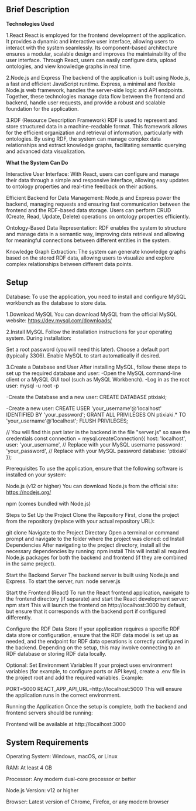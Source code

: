 ## Brief Description

**Technologies Used**

1.React
React is employed for the frontend development of the application. It provides a dynamic and interactive user interface, allowing users to interact with the system seamlessly. Its component-based architecture ensures a modular, scalable design and improves the maintainability of the user interface. Through React, users can easily configure data, upload ontologies, and view knowledge graphs in real time.

2.Node.js and Express
The backend of the application is built using Node.js, a fast and efficient JavaScript runtime. Express, a minimal and flexible Node.js web framework, handles the server-side logic and API endpoints. Together, these technologies manage data flow between the frontend and backend, handle user requests, and provide a robust and scalable foundation for the application.

3.RDF (Resource Description Framework)
RDF is used to represent and store structured data in a machine-readable format. This framework allows for the efficient organization and retrieval of information, particularly with ontologies. By using RDF, the system can manage complex data relationships and extract knowledge graphs, facilitating semantic querying and advanced data visualization.

**What the System Can Do**

Interactive User Interface:
With React, users can configure and manage their data through a simple and responsive interface, allowing easy updates to ontology properties and real-time feedback on their actions.

Efficient Backend for Data Management:
Node.js and Express power the backend, managing requests and ensuring fast communication between the frontend and the RDF-based data storage. Users can perform CRUD (Create, Read, Update, Delete) operations on ontology properties efficiently.

Ontology-Based Data Representation:
RDF enables the system to structure and manage data in a semantic way, improving data retrieval and allowing for meaningful connections between different entities in the system.

Knowledge Graph Extraction:
The system can generate knowledge graphs based on the stored RDF data, allowing users to visualize and explore complex relationships between different data points.


## Setup

Database:
To use the application, you need to install and configure MySQL workbench as the database to store data.

1.Download MySQL
You can download MySQL from the official MySQL website:
https://dev.mysql.com/downloads/

2.Install MySQL
Follow the installation instructions for your operating system. During installation:

Set a root password (you will need this later).
Choose a default port (typically 3306).
Enable MySQL to start automatically if desired.

3.Create a Database and User
After installing MySQL, follow these steps to set up the required database and user:
-Open the MySQL command-line client or a MySQL GUI tool (such as MySQL Workbench).
-Log in as the root user:
mysql -u root -p

-Create the Database and a new user:
CREATE DATABASE ptixiaki;

-Create a new user:
CREATE USER 'your_username'@'localhost' IDENTIFIED BY 'your_password';
GRANT ALL PRIVILEGES ON ptixiaki.* TO 'your_username'@'localhost';
FLUSH PRIVILEGES;

// You will find this part later in the backend in the file "server.js" so save the credentials
const connection = mysql.createConnection({
    host: 'localhost',
    user: 'your_username',  // Replace with your MySQL username
    password: 'your_password',  // Replace with your MySQL password
    database: 'ptixiaki'
});


Prerequisites
To use the application, ensure that the following software is installed on your system:

Node.js (v12 or higher)
You can download Node.js from the official site: https://nodejs.org/

npm (comes bundled with Node.js)

Steps to Set Up the Project
Clone the Repository First, clone the project from the repository (replace <your-repo-url> with your actual repository URL):

git clone <your-repo-url>
Navigate to the Project Directory Open a terminal or command prompt and navigate to the folder where the project was cloned:
cd <project-folder>
Install Dependencies After navigating to the project directory, install all the necessary dependencies by running:
npm install
This will install all required Node.js packages for both the backend and frontend (if they are combined in the same project).

Start the Backend Server The backend server is built using Node.js and Express. To start the server, run:
node server.js

Start the Frontend (React) To run the React frontend application, navigate to the frontend directory (if separate) and start the React development server:
npm start
This will launch the frontend on http://localhost:3000 by default, but ensure that it corresponds with the backend port if configured differently.

Configure the RDF Data Store If your application requires a specific RDF data store or configuration, ensure that the RDF data model is set up as needed, and the endpoint for RDF data operations is correctly configured in the backend. Depending on the setup, this may involve connecting to an RDF database or storing RDF data locally.

Optional: Set Environment Variables
If your project uses environment variables (for example, to configure ports or API keys), create a .env file in the project root and add the required variables. Example:

PORT=5000
REACT_APP_API_URL=http://localhost:5000
This will ensure the application runs in the correct environment.

Running the Application
Once the setup is complete, both the backend and frontend servers should be running:

Frontend will be available at http://localhost:3000


## System Requirements

Operating System: Windows, macOS, or Linux

RAM: At least 4 GB

Processor: Any modern dual-core processor or better

Node.js Version: v12 or higher

Browser: Latest version of Chrome, Firefox, or any modern browser
